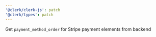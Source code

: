 ```yaml
---
'@clerk/clerk-js': patch
'@clerk/types': patch
---
```


Get `payment_method_order` for Stripe payment elements from backend
